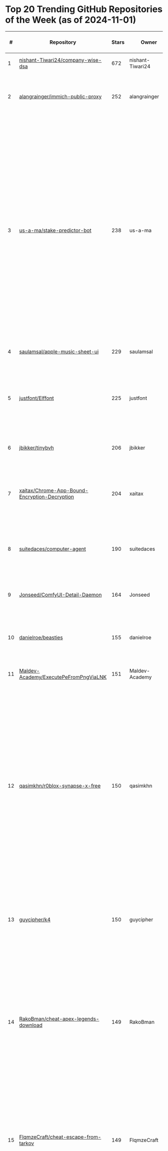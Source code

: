 # Top 20 Trending GitHub Repositories of the Week (as of 2024-11-01)

| # | Repository | Stars | Owner | Avatar | Description | Topics | URL | Created At | Updated At | Pushed At | Git URL | SSH URL | Clone URL | SVN URL | Homepage | Size | Language | Forks Count | Open Issues Count | Default Branch | License |
|---|------------|-------|-------|--------|-------------|--------|-----|------------|------------|-----------|---------|---------|-----------|---------|----------|------|----------|--------------|-------------------|----------------|---------|
| 1 | [nishant-Tiwari24/company-wise-dsa](https://github.com/nishant-Tiwari24/company-wise-dsa) | 672 | nishant-Tiwari24 | ![nishant-Tiwari24's avatar](https://avatars.githubusercontent.com/u/124623023?v=4) | No description | No topics | [https://github.com/nishant-Tiwari24/company-wise-dsa](https://github.com/nishant-Tiwari24/company-wise-dsa) | 2024-10-27T11:11:52Z | 2024-11-01T03:52:37Z | 2024-10-29T09:04:14Z | git://github.com/nishant-Tiwari24/company-wise-dsa.git | git@github.com:nishant-Tiwari24/company-wise-dsa.git | https://github.com/nishant-Tiwari24/company-wise-dsa.git | https://github.com/nishant-Tiwari24/company-wise-dsa | No homepage | 14 | No language specified | 141 | 0 | main | No license |
| 2 | [alangrainger/immich-public-proxy](https://github.com/alangrainger/immich-public-proxy) | 252 | alangrainger | ![alangrainger's avatar](https://avatars.githubusercontent.com/u/16197738?v=4) | Share your Immich photos and albums in a safe way without exposing your Immich instance to the public. | No topics | [https://github.com/alangrainger/immich-public-proxy](https://github.com/alangrainger/immich-public-proxy) | 2024-10-29T14:59:27Z | 2024-11-01T02:07:02Z | 2024-10-31T18:25:33Z | git://github.com/alangrainger/immich-public-proxy.git | git@github.com:alangrainger/immich-public-proxy.git | https://github.com/alangrainger/immich-public-proxy.git | https://github.com/alangrainger/immich-public-proxy | No homepage | 271 | TypeScript | 3 | 0 | main | GNU General Public License v3.0 |
| 3 | [us-a-ma/stake-predictor-bot](https://github.com/us-a-ma/stake-predictor-bot) | 238 | us-a-ma | ![us-a-ma's avatar](https://avatars.githubusercontent.com/u/151471469?v=4) | Stake Casino Bot. Gently increase the amount of your balance using a reliable bot | bot-stake-casino, mines-stake-hack, stake, stake-bot, stake-casino, stake-casino-blackjack, stake-casino-bot, stake-casino-cash-out, stake-casino-crash, stake-casino-crash-predictor, stake-casino-deposit, stake-casino-hack, stake-casino-roulette, stake-casino-strategy, stake-crash-hack, stake-hack-bot, stake-hack-predictor, stake-prediction-crash, stake-predictor, stock-prediction | [https://github.com/us-a-ma/stake-predictor-bot](https://github.com/us-a-ma/stake-predictor-bot) | 2024-10-26T22:02:15Z | 2024-10-30T15:50:00Z | 2024-10-26T22:18:44Z | git://github.com/us-a-ma/stake-predictor-bot.git | git@github.com:us-a-ma/stake-predictor-bot.git | https://github.com/us-a-ma/stake-predictor-bot.git | https://github.com/us-a-ma/stake-predictor-bot | No homepage | 2324 | No language specified | 49 | 0 | main | No license |
| 4 | [saulamsal/apple-music-sheet-ui](https://github.com/saulamsal/apple-music-sheet-ui) | 229 | saulamsal | ![saulamsal's avatar](https://avatars.githubusercontent.com/u/28447850?v=4) | No description | No topics | [https://github.com/saulamsal/apple-music-sheet-ui](https://github.com/saulamsal/apple-music-sheet-ui) | 2024-10-28T14:23:18Z | 2024-11-01T04:12:44Z | 2024-10-30T04:38:50Z | git://github.com/saulamsal/apple-music-sheet-ui.git | git@github.com:saulamsal/apple-music-sheet-ui.git | https://github.com/saulamsal/apple-music-sheet-ui.git | https://github.com/saulamsal/apple-music-sheet-ui | No homepage | 16678 | TypeScript | 30 | 0 | main | No license |
| 5 | [justfont/Elffont](https://github.com/justfont/Elffont) | 225 | justfont | ![justfont's avatar](https://avatars.githubusercontent.com/u/5063162?v=4) | justfont collaborates with calligrapher Daphne to release Elffont (精靈文), a unique typeface blending Bopomofo phonetic symbols with a mystical "Elvish" style.  | bopomofo, font, halloween, opentype, otf, zhuyin | [https://github.com/justfont/Elffont](https://github.com/justfont/Elffont) | 2024-10-30T04:12:23Z | 2024-11-01T04:17:39Z | 2024-10-31T09:20:56Z | git://github.com/justfont/Elffont.git | git@github.com:justfont/Elffont.git | https://github.com/justfont/Elffont.git | https://github.com/justfont/Elffont | https://ref.justfont.com/gRbXjtF | 38766 | No language specified | 8 | 0 | main | Other |
| 6 | [jbikker/tinybvh](https://github.com/jbikker/tinybvh) | 206 | jbikker | ![jbikker's avatar](https://avatars.githubusercontent.com/u/22001552?v=4) | Single-header BVH construction and traversal library. | No topics | [https://github.com/jbikker/tinybvh](https://github.com/jbikker/tinybvh) | 2024-10-29T14:51:23Z | 2024-11-01T03:52:10Z | 2024-10-31T14:19:29Z | git://github.com/jbikker/tinybvh.git | git@github.com:jbikker/tinybvh.git | https://github.com/jbikker/tinybvh.git | https://github.com/jbikker/tinybvh | No homepage | 152 | C++ | 9 | 5 | main | MIT License |
| 7 | [xaitax/Chrome-App-Bound-Encryption-Decryption](https://github.com/xaitax/Chrome-App-Bound-Encryption-Decryption) | 204 | xaitax | ![xaitax's avatar](https://avatars.githubusercontent.com/u/5014849?v=4) | Tool to decrypt App-Bound encrypted keys in Chrome 127+, using the IElevator COM interface with path validation and encryption protections. | No topics | [https://github.com/xaitax/Chrome-App-Bound-Encryption-Decryption](https://github.com/xaitax/Chrome-App-Bound-Encryption-Decryption) | 2024-10-27T11:28:35Z | 2024-11-01T00:50:30Z | 2024-10-30T14:02:42Z | git://github.com/xaitax/Chrome-App-Bound-Encryption-Decryption.git | git@github.com:xaitax/Chrome-App-Bound-Encryption-Decryption.git | https://github.com/xaitax/Chrome-App-Bound-Encryption-Decryption.git | https://github.com/xaitax/Chrome-App-Bound-Encryption-Decryption | No homepage | 8 | C++ | 39 | 0 | main | No license |
| 8 | [suitedaces/computer-agent](https://github.com/suitedaces/computer-agent) | 190 | suitedaces | ![suitedaces's avatar](https://avatars.githubusercontent.com/u/50865782?v=4) | Desktop app powered by Claude’s computer use capability to control your computer | ai, ai-tools, anthropic, claude-3-5-sonnet, computer-use, gui, pyqt, pyqt6, python | [https://github.com/suitedaces/computer-agent](https://github.com/suitedaces/computer-agent) | 2024-10-25T18:54:19Z | 2024-11-01T04:18:20Z | 2024-10-27T22:45:20Z | git://github.com/suitedaces/computer-agent.git | git@github.com:suitedaces/computer-agent.git | https://github.com/suitedaces/computer-agent.git | https://github.com/suitedaces/computer-agent | No homepage | 50 | Python | 13 | 3 | main | Other |
| 9 | [Jonseed/ComfyUI-Detail-Daemon](https://github.com/Jonseed/ComfyUI-Detail-Daemon) | 164 | Jonseed | ![Jonseed's avatar](https://avatars.githubusercontent.com/u/40897189?v=4) | A port of muerrilla's sd-webui-Detail-Daemon as a node for ComfyUI, to adjust sigmas that control detail. | No topics | [https://github.com/Jonseed/ComfyUI-Detail-Daemon](https://github.com/Jonseed/ComfyUI-Detail-Daemon) | 2024-10-25T15:42:47Z | 2024-11-01T03:21:40Z | 2024-10-31T22:21:51Z | git://github.com/Jonseed/ComfyUI-Detail-Daemon.git | git@github.com:Jonseed/ComfyUI-Detail-Daemon.git | https://github.com/Jonseed/ComfyUI-Detail-Daemon.git | https://github.com/Jonseed/ComfyUI-Detail-Daemon | No homepage | 177 | Python | 6 | 0 | main | MIT License |
| 10 | [danielroe/beasties](https://github.com/danielroe/beasties) | 155 | danielroe | ![danielroe's avatar](https://avatars.githubusercontent.com/u/28706372?v=4) | A library to inline your app's critical CSS and lazy-load the rest. | critical-css, css, inlining-critical-fonts, webpack, webpack-plugin | [https://github.com/danielroe/beasties](https://github.com/danielroe/beasties) | 2024-10-25T12:36:34Z | 2024-10-31T19:36:17Z | 2024-11-01T03:29:13Z | git://github.com/danielroe/beasties.git | git@github.com:danielroe/beasties.git | https://github.com/danielroe/beasties.git | https://github.com/danielroe/beasties | https://npm.im/beasties | 1686 | TypeScript | 1 | 5 | main | Apache License 2.0 |
| 11 | [Maldev-Academy/ExecutePeFromPngViaLNK](https://github.com/Maldev-Academy/ExecutePeFromPngViaLNK) | 151 | Maldev-Academy | ![Maldev-Academy's avatar](https://avatars.githubusercontent.com/u/121844819?v=4) | Extract and execute a PE embedded within a PNG file using an LNK file. | No topics | [https://github.com/Maldev-Academy/ExecutePeFromPngViaLNK](https://github.com/Maldev-Academy/ExecutePeFromPngViaLNK) | 2024-10-26T09:10:31Z | 2024-10-31T17:49:05Z | 2024-10-26T10:05:26Z | git://github.com/Maldev-Academy/ExecutePeFromPngViaLNK.git | git@github.com:Maldev-Academy/ExecutePeFromPngViaLNK.git | https://github.com/Maldev-Academy/ExecutePeFromPngViaLNK.git | https://github.com/Maldev-Academy/ExecutePeFromPngViaLNK | No homepage | 54 | Python | 24 | 0 | main | MIT License |
| 12 | [qasimkhn/r0blox-synapse-x-free](https://github.com/qasimkhn/r0blox-synapse-x-free) | 150 | qasimkhn | ![qasimkhn's avatar](https://avatars.githubusercontent.com/u/149068496?v=4) | roblox cheat roblox-lua roblox-scripts roblox-script roblox-api-wrapperroblox-injector roblox-lua-script roblox-uwp injector-roblox roblox-injector-downloadinjector-roblox-download linjector roblox-executor-pc-2024 roblox-uwp-executor-2024 roblox-hack-new roblox-hacks-new | roblox, roblox-api-wrapper, roblox-executer-free-2024, roblox-executers-2024, roblox-executor-for-pc-2024, roblox-lua, roblox-lua-executors, roblox-script, roblox-scripts, roblox-synapse, roblox-synapse-free, roblox-synapse-hack, roblox-synapse-private, synapse, synapse-download, synapse-free | [https://github.com/qasimkhn/r0blox-synapse-x-free](https://github.com/qasimkhn/r0blox-synapse-x-free) | 2024-10-31T06:38:17Z | 2024-11-01T03:34:48Z | 2024-10-31T06:39:30Z | git://github.com/qasimkhn/r0blox-synapse-x-free.git | git@github.com:qasimkhn/r0blox-synapse-x-free.git | https://github.com/qasimkhn/r0blox-synapse-x-free.git | https://github.com/qasimkhn/r0blox-synapse-x-free | No homepage | 330 | No language specified | 149 | 0 | main | Apache License 2.0 |
| 13 | [guycipher/k4](https://github.com/guycipher/k4) | 150 | guycipher | ![guycipher's avatar](https://avatars.githubusercontent.com/u/102377168?v=4) | High-performance open-source, durable, transactional embedded storage engine designed for low-latency, and optimized read and write efficiency. | embedded, flash-storage, keyvalue, lsm-tree, lsmtree, open-source, ssd, storage-engine, transactional, write-ahead-log | [https://github.com/guycipher/k4](https://github.com/guycipher/k4) | 2024-10-28T04:27:41Z | 2024-11-01T04:06:09Z | 2024-10-31T21:45:37Z | git://github.com/guycipher/k4.git | git@github.com:guycipher/k4.git | https://github.com/guycipher/k4.git | https://github.com/guycipher/k4 | https://pkg.go.dev/github.com/guycipher/k4 | 659 | Go | 4 | 1 | main | BSD 3-Clause "New" or "Revised" License |
| 14 | [RakoBman/cheat-apex-legends-download](https://github.com/RakoBman/cheat-apex-legends-download) | 149 | RakoBman | ![RakoBman's avatar](https://avatars.githubusercontent.com/u/93292185?v=4) | Apex Legends AI Hack Cheat Triggerbot Noclip silent aimbot esp wallhack wh exploit godmode fly FlickBot Legit SemiRage softaim 2024 inventory skin changer swapper hwid spoofer changer free macros norecoil speedhack undetected injector radar FPS Booster Unlocker optimization bypass anticheat | apex, cheat, cheat-apex-download, computer, hack-apex-download, hack-apex-legend, hack-apex-legend-download, vision | [https://github.com/RakoBman/cheat-apex-legends-download](https://github.com/RakoBman/cheat-apex-legends-download) | 2024-10-31T06:37:54Z | 2024-10-31T23:49:34Z | 2024-10-31T06:39:06Z | git://github.com/RakoBman/cheat-apex-legends-download.git | git@github.com:RakoBman/cheat-apex-legends-download.git | https://github.com/RakoBman/cheat-apex-legends-download.git | https://github.com/RakoBman/cheat-apex-legends-download | No homepage | 330 | No language specified | 149 | 0 | main | Apache License 2.0 |
| 15 | [FlqmzeCraft/cheat-escape-from-tarkov](https://github.com/FlqmzeCraft/cheat-escape-from-tarkov) | 149 | FlqmzeCraft | ![FlqmzeCraft's avatar](https://avatars.githubusercontent.com/u/185842952?v=4) | EscapefromTarkov hacks hack cheat cheats aimbot ESP wallhack no-recoil no-spread triggerbot radar-hack silent-aim infinite-ammo speed-hack god-mode instant-respawn rapid-fire infinite-abilities cooldown-hack anti-flash anti-smoke player-ESP EFT | cheat-escape-from-tarkov, eft, eft-esp-hack, eft-hack-script, eft-hack-tool, eft-unlimited-ammo, escape-from-tarkov | [https://github.com/FlqmzeCraft/cheat-escape-from-tarkov](https://github.com/FlqmzeCraft/cheat-escape-from-tarkov) | 2024-10-31T06:38:26Z | 2024-10-31T23:49:30Z | 2024-10-31T06:39:28Z | git://github.com/FlqmzeCraft/cheat-escape-from-tarkov.git | git@github.com:FlqmzeCraft/cheat-escape-from-tarkov.git | https://github.com/FlqmzeCraft/cheat-escape-from-tarkov.git | https://github.com/FlqmzeCraft/cheat-escape-from-tarkov | No homepage | 329 | No language specified | 149 | 0 | main | Apache License 2.0 |
| 16 | [ppetriix/rust-hack-fr33](https://github.com/ppetriix/rust-hack-fr33) | 149 | ppetriix | ![ppetriix's avatar](https://avatars.githubusercontent.com/u/185813466?v=4) | A leaked external cheat source code for Rust offers developers the opportunity to develop their skills and build an integrity-based community, emphasising the importance of ethical behaviour and trust. | rust, rust-antiafk, rust-config, rust-crouch-run, rust-debug-camera, rust-esp, rust-fall-damage, rust-noclip, rust-rapidfire, rust-recoil | [https://github.com/ppetriix/rust-hack-fr33](https://github.com/ppetriix/rust-hack-fr33) | 2024-10-31T06:38:08Z | 2024-10-31T23:49:30Z | 2024-10-31T06:39:24Z | git://github.com/ppetriix/rust-hack-fr33.git | git@github.com:ppetriix/rust-hack-fr33.git | https://github.com/ppetriix/rust-hack-fr33.git | https://github.com/ppetriix/rust-hack-fr33 | No homepage | 330 | No language specified | 149 | 0 | main | Apache License 2.0 |
| 17 | [123456789433/SonyVegas-2024](https://github.com/123456789433/SonyVegas-2024) | 149 | 123456789433 | ![123456789433's avatar](https://avatars.githubusercontent.com/u/177085623?v=4) | sony-vegasvegas-downloadvegas-20-freefree-vegas-prosony-vegas-2024-freesony-vegas-fullsony-vegas-download-githubsony-vegas-2024-fullsony-vegas-license-activatorsony-vegas-activatorfree-license-sony-vegasfree-key-sony-vegasfree-sony-vegas-activationfree-sony-vegas-pluginssony-vegas-plugins-free | sony-vegas, sony-vegas-2024-full, sony-vegas-21-download, sony-vegas-descadar, sony-vegas-full, sony-vegas-key, sony-vegas-key-free, sony-vegas-oatched, sony-vegas-pacthed, sony-vegas-plugins-borisfx, sony-vegas-plugins-free, sony-vegas-pro-21-tutorial, sony-vegas-pro-installition, sonyvegas-2024 | [https://github.com/123456789433/SonyVegas-2024](https://github.com/123456789433/SonyVegas-2024) | 2024-10-31T06:38:13Z | 2024-10-31T23:49:31Z | 2024-10-31T06:39:20Z | git://github.com/123456789433/SonyVegas-2024.git | git@github.com:123456789433/SonyVegas-2024.git | https://github.com/123456789433/SonyVegas-2024.git | https://github.com/123456789433/SonyVegas-2024 | No homepage | 329 | No language specified | 149 | 0 | main | Apache License 2.0 |
| 18 | [GerardoR17/m0dmenu-gta5-free](https://github.com/GerardoR17/m0dmenu-gta5-free) | 149 | GerardoR17 | ![GerardoR17's avatar](https://avatars.githubusercontent.com/u/179774572?v=4) | From the functions here you can find Aimbot, Visual Effects, PlayerList, Teleport, TriggerBot, Fly, SuperJump, Car customization, Create and save configs, Load scripts and much more. In the future there will be more functions and additional scripts with which you can raise your game rating (LVL) or get a certain amount of game currency. | gta, gta-5, gta-cheat-tool, gta-v-modding, gta5, hacker, kiddions-2024, kiddions-download, kiddions-free-download, kiddions-mod-menu-gta5, memory, mod, modding, rockstargames | [https://github.com/GerardoR17/m0dmenu-gta5-free](https://github.com/GerardoR17/m0dmenu-gta5-free) | 2024-10-31T06:37:58Z | 2024-10-31T23:49:33Z | 2024-10-31T06:39:12Z | git://github.com/GerardoR17/m0dmenu-gta5-free.git | git@github.com:GerardoR17/m0dmenu-gta5-free.git | https://github.com/GerardoR17/m0dmenu-gta5-free.git | https://github.com/GerardoR17/m0dmenu-gta5-free | No homepage | 329 | No language specified | 149 | 0 | main | Apache License 2.0 |
| 19 | [cIiqued/FL-Studio](https://github.com/cIiqued/FL-Studio) | 149 | cIiqued | ![cIiqued's avatar](https://avatars.githubusercontent.com/u/184888660?v=4) | FL Studio 2024 for free with crack and Activator! Get the latest version of FL Studio with full features, plugins, and VST support. Learn how to install FL Studio with crack and Activator for unlimited access. Enjoy top music production tools, loops, samples, and everything you need to create professional tracks with FL Studio today | fl, flipnote-studio, studio | [https://github.com/cIiqued/FL-Studio](https://github.com/cIiqued/FL-Studio) | 2024-10-31T06:37:55Z | 2024-10-31T23:49:34Z | 2024-10-31T06:39:07Z | git://github.com/cIiqued/FL-Studio.git | git@github.com:cIiqued/FL-Studio.git | https://github.com/cIiqued/FL-Studio.git | https://github.com/cIiqued/FL-Studio | No homepage | 329 | No language specified | 149 | 0 | main | Apache License 2.0 |
| 20 | [poIicies/Nexus-Roblox](https://github.com/poIicies/Nexus-Roblox) | 149 | poIicies | ![poIicies's avatar](https://avatars.githubusercontent.com/u/103964404?v=4) | Nexus Executor offers free and lifetime packages, and is hosted directly on the website. It supports execution of all Luau scripts and has no reported bans, though it features a limited number of games and a small script hub. | nexus-execute-roblox, nexus-game-scripting, nexus-no-bans, nexus-roblox, nexus-roblox-access, nexus-roblox-scripting, nexus-roblox-scripts, nexus-roblox-tools, nexus-script-execution, nexus-script-hub, nexus-scripting-tools, nexus-scripts, nexus-scripts-execution, nexus-scriptsnexus-lifetime-access, nexus-web-hosted, roblox, roblox-script, roblox-scripts | [https://github.com/poIicies/Nexus-Roblox](https://github.com/poIicies/Nexus-Roblox) | 2024-10-31T06:38:06Z | 2024-10-31T23:49:32Z | 2024-10-31T06:39:19Z | git://github.com/poIicies/Nexus-Roblox.git | git@github.com:poIicies/Nexus-Roblox.git | https://github.com/poIicies/Nexus-Roblox.git | https://github.com/poIicies/Nexus-Roblox | No homepage | 330 | No language specified | 149 | 0 | main | Apache License 2.0 |